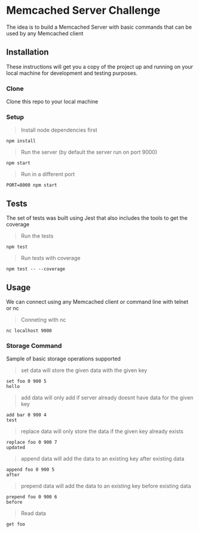 # Memcached Server Challenge
The idea is to build a Memcached Server with basic commands that can be used by any Memcached client

## Installation
These instructions will get you a copy of the project up and running on your local machine for development and testing purposes.

### Clone
Clone this repo to your local machine 

### Setup
> Install node dependencies first
```
npm install
```

> Run the server (by default the server run on port 9000)
```
npm start
```
> Run in a different port
```
PORT=8000 npm start
```

## Tests
The set of tests was built using Jest that also includes the tools to get the coverage

> Run the tests
```
npm test
```

> Run tests with coverage
```
npm test -- --coverage
```

## Usage
We can connect using any Memcached client or command line with telnet or nc

> Conneting with nc
```
nc localhost 9000
```

### Storage Command
Sample of basic storage operations supported

> set data will store the given data with the given key
```
set foo 0 900 5
hello

```

> add data will only add if server already doesnt have data for the given key
```
add bar 0 900 4
test

```

> replace data will only store the data if the given key already exists
```
replace foo 0 900 7
updated

```

> append data will add the data to an existing key after existing data
```
append foo 0 900 5
after

```

> prepend data will add the data to an existing key before existing data
```
prepend foo 0 900 6
before

```

> Read data
```
get foo
```
